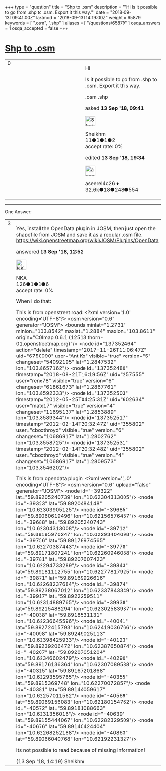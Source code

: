 +++
type = "question"
title = "Shp to .osm"
description = '''Hi Is it possible to go from .shp to .osm. Export it this way.'''
date = "2018-09-13T09:41:00Z"
lastmod = "2018-09-13T14:19:00Z"
weight = 65879
keywords = [ ".osm", ".shp" ]
aliases = [ "/questions/65879" ]
osqa_answers = 1
osqa_accepted = false
+++

<div class="headNormal">

# [Shp to .osm](/questions/65879/shp-to-osm)

</div>

<div id="main-body">

<div id="askform">

<table id="question-table" style="width:100%;">
<colgroup>
<col style="width: 50%" />
<col style="width: 50%" />
</colgroup>
<tbody>
<tr>
<td style="width: 30px; vertical-align: top"><div class="vote-buttons">
<span id="post-65879-upvote" class="ajax-command post-vote up" rel="nofollow" title="I like this post (click again to cancel)"> </span>
<div id="post-65879-score" class="post-score" title="current number of votes">
0
</div>
<span id="post-65879-downvote" class="ajax-command post-vote down" rel="nofollow" title="I dont like this post (click again to cancel)"> </span> <span id="favorite-mark" class="ajax-command favorite-mark" rel="nofollow" title="mark/unmark this question as favorite (click again to cancel)"> </span>
<div id="favorite-count" class="favorite-count">
&#10;</div>
</div></td>
<td><div id="item-right">
<div class="question-body">
<p>Hi</p>
<p>Is it possible to go from .shp to .osm. Export it this way.</p>
</div>
<div id="question-tags" class="tags-container tags">
<span class="post-tag tag-link-.osm" rel="tag" title="see questions tagged &#39;.osm&#39;">.osm</span> <span class="post-tag tag-link-.shp" rel="tag" title="see questions tagged &#39;.shp&#39;">.shp</span>
</div>
<div id="question-controls" class="post-controls">
&#10;</div>
<div class="post-update-info-container">
<div class="post-update-info post-update-info-user">
<p>asked <strong>13 Sep '18, 09:41</strong></p>
<img src="https://secure.gravatar.com/avatar/7d78b92b90f859b3b5a705fe8c7b0a24?s=32&amp;d=identicon&amp;r=g" class="gravatar" width="32" height="32" alt="Sheikhm&#39;s gravatar image" />
<p><span>Sheikhm</span><br />
<span class="score" title="11 reputation points">11</span><span title="1 badges"><span class="badge1">●</span><span class="badgecount">1</span></span><span title="1 badges"><span class="silver">●</span><span class="badgecount">1</span></span><span title="2 badges"><span class="bronze">●</span><span class="badgecount">2</span></span><br />
<span class="accept_rate" title="Rate of the user&#39;s accepted answers">accept rate:</span> <span title="Sheikhm has no accepted answers">0%</span></p>
</div>
<div class="post-update-info post-update-info-edited">
<p><span> edited <strong>13 Sep '18, 19:34</strong> </span></p>
<img src="https://secure.gravatar.com/avatar/66f0dc05b44574e3894be07b0b37cf37?s=32&amp;d=identicon&amp;r=g" class="gravatar" width="32" height="32" alt="aseerel4c26&#39;s gravatar image" />
<p><span>aseerel4c26 ♦</span><br />
<span class="score" title="32615 reputation points"><span>32.6k</span></span><span title="18 badges"><span class="badge1">●</span><span class="badgecount">18</span></span><span title="248 badges"><span class="silver">●</span><span class="badgecount">248</span></span><span title="554 badges"><span class="bronze">●</span><span class="badgecount">554</span></span></p>
</div>
</div>
<div id="comments-container-65879" class="comments-container">
&#10;</div>
<div id="comment-tools-65879" class="comment-tools">
&#10;</div>
<div class="clear">
&#10;</div>
<div id="comment-65879-form-container" class="comment-form-container">
&#10;</div>
<div class="clear">
&#10;</div>
</div></td>
</tr>
</tbody>
</table>

------------------------------------------------------------------------

<div class="tabBar">

<span id="sort-top"></span>

<div class="headQuestions">

One Answer:

</div>

</div>

<span id="65880"></span>

<div id="answer-container-65880" class="answer">

<table style="width:100%;">
<colgroup>
<col style="width: 50%" />
<col style="width: 50%" />
</colgroup>
<tbody>
<tr>
<td style="width: 30px; vertical-align: top"><div class="vote-buttons">
<span id="post-65880-upvote" class="ajax-command post-vote up" rel="nofollow" title="I like this post (click again to cancel)"> </span>
<div id="post-65880-score" class="post-score" title="current number of votes">
3
</div>
<span id="post-65880-downvote" class="ajax-command post-vote down" rel="nofollow" title="I dont like this post (click again to cancel)"> </span>
</div></td>
<td><div class="item-right">
<div class="answer-body">
<p>Yes, install the OpenData plugin in JOSM, then just open the shapefile from JOSM and save it as a regular .osm file. <a href="https://wiki.openstreetmap.org/wiki/JOSM/Plugins/OpenData">https://wiki.openstreetmap.org/wiki/JOSM/Plugins/OpenData</a></p>
</div>
<div class="answer-controls post-controls">
&#10;</div>
<div class="post-update-info-container">
<div class="post-update-info post-update-info-user">
<p>answered <strong>13 Sep '18, 12:52</strong></p>
<img src="https://secure.gravatar.com/avatar/5f7aab1c5c071949b643713d26f4ee76?s=32&amp;d=identicon&amp;r=g" class="gravatar" width="32" height="32" alt="NKA&#39;s gravatar image" />
<p><span>NKA</span><br />
<span class="score" title="126 reputation points">126</span><span title="1 badges"><span class="badge1">●</span><span class="badgecount">1</span></span><span title="1 badges"><span class="silver">●</span><span class="badgecount">1</span></span><span title="6 badges"><span class="bronze">●</span><span class="badgecount">6</span></span><br />
<span class="accept_rate" title="Rate of the user&#39;s accepted answers">accept rate:</span> <span title="NKA has no accepted answers">0%</span></p>
</div>
</div>
<div id="comments-container-65880" class="comments-container">
<span id="65883"></span>
<div id="comment-65883" class="comment">
<div id="post-65883-score" class="comment-score">
&#10;</div>
<div class="comment-text">
<p>When i do that:</p>
<p>This is from openstreet road: &lt;?xml version='1.0' encoding='UTF-8'?&gt; &lt;osm version="0.6" generator="JOSM"&gt; &lt;bounds minlat="1.2731" minlon="103.8542" maxlat="1.2884" maxlon="103.8611" origin="CGImap 0.6.1 (12513 thorn-01.openstreetmap.org)"/&gt; &lt;node id="137352464" action="delete" timestamp="2017-11-26T11:06:47Z" uid="6750990" user="Ant Ko" visible="true" version="5" changeset="54092195" lat="1.2847532" lon="103.8657162"/&gt; &lt;node id="137352480" timestamp="2018-08-21T16:19:56Z" uid="257555" user="rene78" visible="true" version="6" changeset="61861673" lat="1.2867761" lon="103.8592333"/&gt; &lt;node id="137352503" timestamp="2012-05-25T04:25:31Z" uid="602634" user="matx17" visible="true" version="4" changeset="11695137" lat="1.2853889" lon="103.8589344"/&gt; &lt;node id="137352517" timestamp="2012-02-14T20:32:47Z" uid="255802" user="cboothroyd" visible="true" version="6" changeset="10686917" lat="1.2802762" lon="103.8558725"/&gt; &lt;node id="137352531" timestamp="2012-02-14T20:32:48Z" uid="255802" user="cboothroyd" visible="true" version="4" changeset="10686917" lat="1.2809573" lon="103.8546202"/&gt;</p>
<p>This is from opendata plugin: &lt;?xml version='1.0' encoding='UTF-8'?&gt; &lt;osm version="0.6" upload="false" generator="JOSM"&gt; &lt;node id="-39322" lat="59.89205240739" lon="10.62304313005"/&gt; &lt;node id="-39323" lat="59.8920484148" lon="10.62303905125"/&gt; &lt;node id="-39685" lat="59.89060619496" lon="10.62156576437"/&gt; &lt;node id="-39688" lat="59.89205240743" lon="10.62304313008"/&gt; &lt;node id="-39712" lat="59.89195976247" lon="10.62293404698"/&gt; &lt;node id="-39756" lat="59.89179974565" lon="10.62270387443"/&gt; &lt;node id="-39778" lat="59.89171807241" lon="10.62260946088"/&gt; &lt;node id="-39781" lat="59.89207607423" lon="10.62294733289"/&gt; &lt;node id="-39843" lat="59.89181112755" lon="10.62277817925"/&gt; &lt;node id="-39871" lat="59.89169926616" lon="10.62268237684"/&gt; &lt;node id="-39874" lat="59.89238067012" lon="10.62337843349"/&gt; &lt;node id="-39917" lat="59.8922259511" lon="10.62314889765"/&gt; &lt;node id="-39938" lat="59.89215488294" lon="10.62302583937"/&gt; &lt;node id="-40038" lat="59.8918531131" lon="10.62236645596"/&gt; &lt;node id="-40041" lat="59.89272415793" lon="10.62419036766"/&gt; &lt;node id="-40098" lat="59.89249025113" lon="10.62398425933"/&gt; &lt;node id="-40123" lat="59.89239206472" lon="10.62387650874"/&gt; &lt;node id="-40207" lat="59.89207651204" lon="10.62346602479"/&gt; &lt;node id="-40290" lat="59.89176136364" lon="10.62307089538"/&gt; &lt;node id="-40315" lat="59.89167201868" lon="10.62293595765"/&gt; &lt;node id="-40355" lat="59.8915369748" lon="10.62270072857"/&gt; &lt;node id="-40381" lat="59.89144059617" lon="10.62257011562"/&gt; &lt;node id="-40569" lat="59.89069156083" lon="10.62180154762"/&gt; &lt;node id="-40572" lat="59.89181088663" lon="10.6231356016"/&gt; &lt;node id="-40639" lat="59.89155444067" lon="10.62282329509"/&gt; &lt;node id="-40676" lat="59.89140424404" lon="10.62268252188"/&gt; &lt;node id="-40863" lat="59.89066040768" lon="10.62192231327"/&gt;</p>
<p>Its not possible to read because of missing information!</p>
</div>
<div id="comment-65883-info" class="comment-info">
<span class="comment-age">(13 Sep '18, 14:19)</span> <span class="comment-user userinfo">Sheikhm</span>
</div>
</div>
</div>
<div id="comment-tools-65880" class="comment-tools">
&#10;</div>
<div class="clear">
&#10;</div>
<div id="comment-65880-form-container" class="comment-form-container">
&#10;</div>
<div class="clear">
&#10;</div>
</div></td>
</tr>
</tbody>
</table>

</div>

<div class="paginator-container-left">

</div>

</div>

</div>

